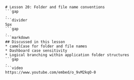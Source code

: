 ```mainHeading
# Lesson 20: Folder and file name conventions
```gap
.
```divider
5px
```gap
.
```markdown
## Discussed in this lesson
* camelCase for folder and file names
* Dashboard case sensitivity
* Logical branching within application folder structures
```gap
.
```video
https://www.youtube.com/embed/o_9vM2kqO-0
